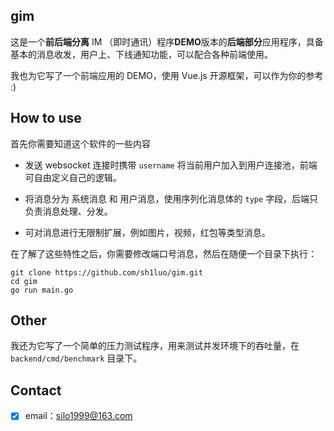 ## gim

这是一个**前后端分离** IM （即时通讯）程序**DEMO**版本的**后端部分**应用程序，具备基本的消息收发，用户上、下线通知功能，可以配合各种前端使用。

我也为它写了一个前端应用的 DEMO，使用 Vue.js 开源框架，可以作为你的参考 :)

## How to use

首先你需要知道这个软件的一些内容

- 发送 websocket 连接时携带 `username` 将当前用户加入到用户连接池，前端可自由定义自己的逻辑。

- 将消息分为 系统消息 和 用户消息，使用序列化消息体的 `type` 字段，后端只负责消息处理、分发。

- 可对消息进行无限制扩展，例如图片，视频，红包等类型消息。

在了解了这些特性之后，你需要修改端口号消息，然后在随便一个目录下执行：

```
git clone https://github.com/sh1luo/gim.git
cd gim
go run main.go
```

## Other

我还为它写了一个简单的压力测试程序，用来测试并发环境下的吞吐量，在`backend/cmd/benchmark` 目录下。

## Contact

- [x] email：silo1999@163.com